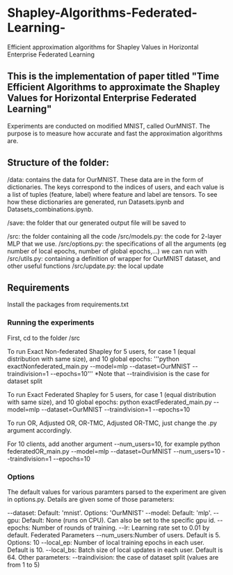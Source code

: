 # Shapley-Algorithms-Federated-Learning-
Efficient approximation algorithms for Shapley Values in Horizontal Enterprise Federated Learning

## This is the implementation of paper titled "Time Efficient Algorithms to approximate the Shapley Values for Horizontal Enterprise Federated Learning" 
Experiments are conducted on modified MNIST, called OurMNIST. The purpose is to measure how accurate and fast the approximation algorithms are. 


## Structure of the folder:
/data: contains the data for OurMNIST. These data are in the form of dictionaries. The keys correspond to the indices of users, and each value is a list of tuples (feature, label) where feature and label are tensors. To see how these dictionaries are generated, run Datasets.ipynb and Datasets_combinations.ipynb. 

/save: the folder that our generated output file will be saved to

/src: the folder containing all the code
	/src/models.py: the code for 2-layer MLP that we use. 
	/src/options.py: the specifications of all the arguments (eg number of local epochs, number of global epochs,...) we can run with 
	/src/utils.py: containing a definition of wrapper for OurMNIST dataset, and other useful functions 
	/src/update.py: the local update


## Requirements
Install the packages from requirements.txt

### Running the experiments
First, cd to the folder /src

To run Exact Non-federated Shapley for 5 users, for case 1 (equal distribution with same size), and 10 global epochs:
'''python exactNonfederated_main.py --model=mlp --dataset=OurMNIST --traindivision=1 --epochs=10'''
*Note that --traindivision is the case for dataset split

To run Exact Federated Shapley for 5 users, for case 1 (equal distribution with same size), and 10 global epochs:
python exactFederated_main.py --model=mlp --dataset=OurMNIST --traindivision=1 --epochs=10


To run OR, Adjusted OR, OR-TMC, Adjusted OR-TMC, just change the .py argument accordingly.

For 10 clients, add another argument --num_users=10, for example 
python federatedOR_main.py --model=mlp --dataset=OurMNIST --num_users=10 --traindivision=1 --epochs=10


### Options
The default values for various paramters parsed to the experiment are given in options.py. Details are given some of those parameters:

--dataset: Default: 'mnist'. Options: 'OurMNIST'
--model: Default: 'mlp'. 
--gpu: Default: None (runs on CPU). Can also be set to the specific gpu id.
--epochs: Number of rounds of training.
--lr: Learning rate set to 0.01 by default.
Federated Parameters
--num_users:Number of users. Default is 5. Options: 10
--local_ep: Number of local training epochs in each user. Default is 10.
--local_bs: Batch size of local updates in each user. Default is 64.
Other parameters: 
--traindivision: the case of dataset split (values are from 1 to 5) 
